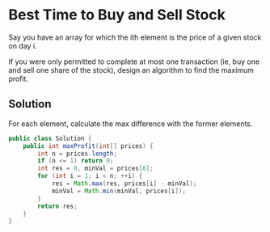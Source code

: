 # Best Time to Buy and Sell Stock

Say you have an array for which the ith element is the price of a given stock on day i.

If you were only permitted to complete at most one transaction (ie, buy one and sell one share of the stock), design an algorithm to find the maximum profit.

## Solution

For each element, calculate the max difference with the former elements.

```java
public class Solution {
    public int maxProfit(int[] prices) {
        int n = prices.length;
        if (n <= 1) return 0;
        int res = 0, minVal = prices[0];
        for (int i = 1; i < n; ++i) {
            res = Math.max(res, prices[i] - minVal);
            minVal = Math.min(minVal, prices[i]);
        }
        return res;
    }
}
```